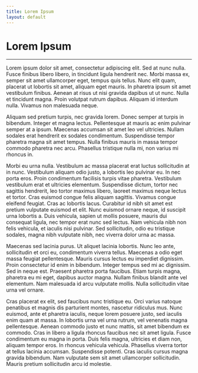 ```yaml
---
title: Lorem Ipsum 
layout: default
---
```


# **Lorem Ipsum**
---
Lorem ipsum dolor sit amet, consectetur adipiscing elit. Sed at nunc nulla. Fusce finibus libero libero, in tincidunt ligula hendrerit nec. Morbi massa ex, semper sit amet ullamcorper eget, tempus quis tellus. Nunc elit quam, placerat ut lobortis sit amet, aliquam eget mauris. In pharetra ipsum sit amet vestibulum finibus. Aenean at risus ut nisi gravida dapibus ut ut nunc. Nulla et tincidunt magna. Proin volutpat rutrum dapibus. Aliquam id interdum nulla. Vivamus non malesuada neque.

Aliquam sed pretium turpis, nec gravida lorem. Donec semper at turpis in bibendum. Integer et magna lectus. Pellentesque at mauris ac enim pulvinar semper at a ipsum. Maecenas accumsan sit amet leo vel ultricies. Nullam sodales erat hendrerit ex sodales condimentum. Suspendisse tempor pharetra magna sit amet tempus. Nulla finibus mauris in massa tempor commodo pharetra nec arcu. Phasellus tristique nulla mi, non varius mi rhoncus in.

Morbi eu urna nulla. Vestibulum ac massa placerat erat luctus sollicitudin at in nunc. Vestibulum aliquam odio justo, a lobortis leo pulvinar eu. In nec porta eros. Proin condimentum facilisis turpis vitae pharetra. Vestibulum vestibulum erat et ultricies elementum. Suspendisse dictum, tortor nec sagittis hendrerit, leo tortor maximus libero, laoreet maximus neque lectus et tortor. Cras euismod congue felis aliquam sagittis. Vivamus congue eleifend feugiat. Cras ac lobortis lacus. Curabitur id nibh sit amet est pretium vulputate euismod et elit. Nunc euismod ornare neque, id suscipit urna lobortis a. Duis vehicula, sapien ut mollis posuere, mauris dui consequat ligula, nec tempor erat nunc sed lectus. Nam vehicula nibh non felis vehicula, et iaculis nisi pulvinar. Sed sollicitudin, odio eu tristique sodales, magna nibh vulputate nibh, nec viverra dolor urna ac massa.

Maecenas sed lacinia purus. Ut aliquet lacinia lobortis. Nunc leo ante, sollicitudin et orci eu, condimentum viverra tellus. Maecenas a odio eget massa feugiat pellentesque. Mauris cursus lectus eu imperdiet dignissim. Proin consectetur id enim in bibendum. Integer tempus sed mi ac dignissim. Sed in neque est. Praesent pharetra porta faucibus. Etiam turpis magna, pharetra eu mi eget, dapibus auctor magna. Nullam finibus blandit ante vel elementum. Nam malesuada id arcu vulputate mollis. Nulla sollicitudin vitae urna vel ornare.

Cras placerat ex elit, sed faucibus nunc tristique eu. Orci varius natoque penatibus et magnis dis parturient montes, nascetur ridiculus mus. Nunc euismod, ante et pharetra iaculis, neque lorem posuere justo, sed iaculis enim quam at massa. In lobortis urna vel urna rutrum, vel venenatis magna pellentesque. Aenean commodo justo et nunc mattis, sit amet bibendum ex commodo. Cras in libero a ligula rhoncus faucibus nec sit amet ligula. Fusce condimentum eu magna in porta. Duis felis magna, ultricies et diam non, aliquam tempor eros. In rhoncus vehicula vehicula. Phasellus viverra tortor at tellus lacinia accumsan. Suspendisse potenti. Cras iaculis cursus magna gravida bibendum. Nam vulputate sem sit amet ullamcorper sollicitudin. Mauris pretium sollicitudin arcu id molestie.


